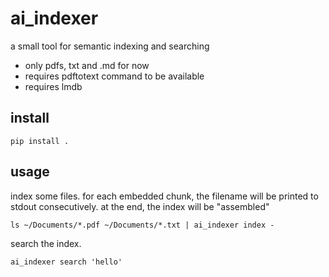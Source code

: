 # ai_indexer

a small tool for semantic indexing and searching

* only pdfs, txt and .md for now
* requires pdftotext command to be available
* requires lmdb

## install

```
pip install .
```

## usage

index some files.
for each embedded chunk, the filename will be printed to stdout consecutively.
at the end, the index will be "assembled"

```
ls ~/Documents/*.pdf ~/Documents/*.txt | ai_indexer index -
```

search the index.

```
ai_indexer search 'hello'
```
